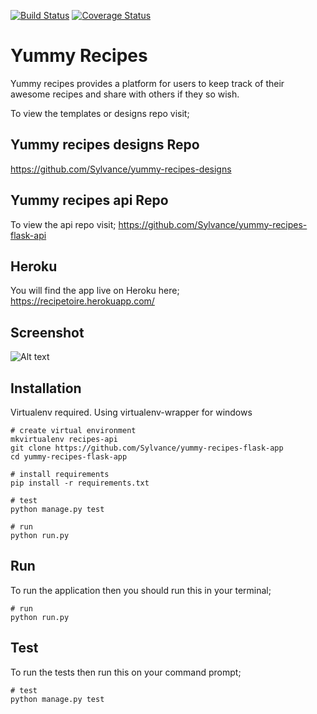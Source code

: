 [![Build Status](https://travis-ci.org/Sylvance/yummy-recipes-flask-app.svg?branch=master)](https://travis-ci.org/Sylvance/yummy-recipes-flask-app)
[![Coverage Status](https://coveralls.io/repos/github/Sylvance/yummy-recipes-flask-app/badge.svg?branch=develop)](https://coveralls.io/github/Sylvance/yummy-recipes-flask-app?branch=develop)

# Yummy Recipes
Yummy recipes provides a platform for users to keep track of their awesome recipes and share with others if they so wish.

To view the templates or designs repo visit;
## Yummy recipes designs Repo
https://github.com/Sylvance/yummy-recipes-designs

## Yummy recipes api Repo
To view the api repo visit;
https://github.com/Sylvance/yummy-recipes-flask-api

## Heroku
You will find the app live on Heroku here;
https://recipetoire.herokuapp.com/

## Screenshot
![Alt text](https://sylvance.github.io/yummy-recipes-designs/ui/images/profile.png?raw=true "Profile")

## Installation

Virtualenv required. Using virtualenv-wrapper for windows

```
# create virtual environment
mkvirtualenv recipes-api
git clone https://github.com/Sylvance/yummy-recipes-flask-app
cd yummy-recipes-flask-app

# install requirements
pip install -r requirements.txt

# test
python manage.py test

# run
python run.py

```

## Run
To run the application then you should run this in your terminal;

```
# run
python run.py
```

## Test
To run the tests then run this on your command prompt;

```
# test
python manage.py test
```
